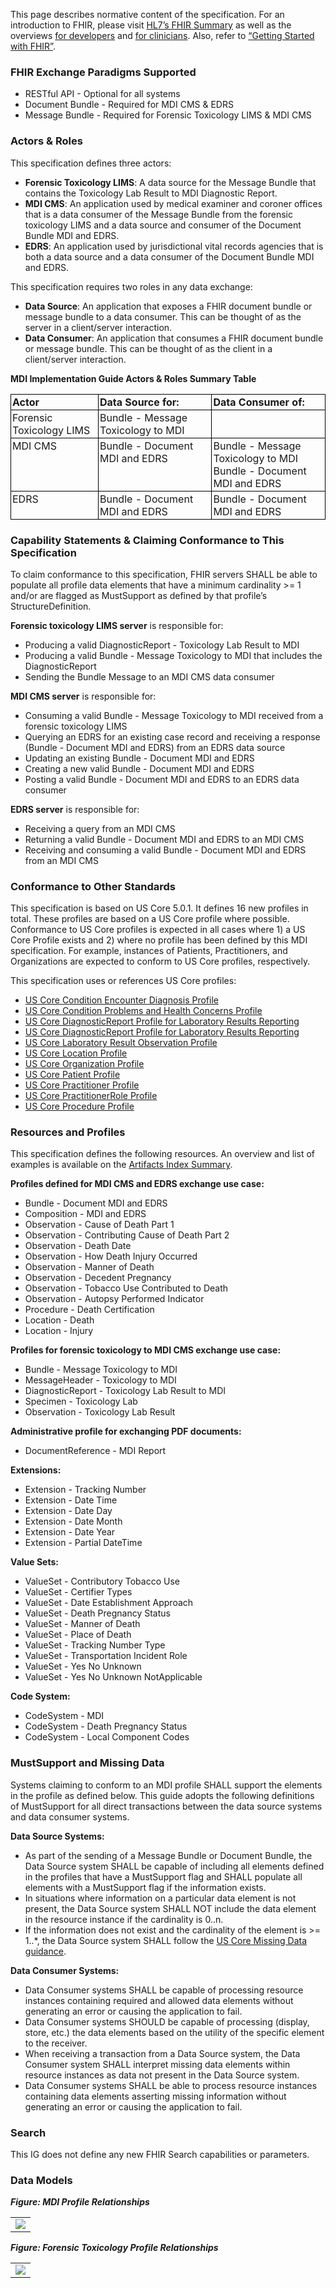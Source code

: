 This page describes normative content of the specification. For an introduction to FHIR, please visit [HL7’s FHIR Summary](https://www.hl7.org/fhir/summary.html) as well as the overviews [for developers](https://www.hl7.org/fhir/overview-dev.html) and [for clinicians](https://www.hl7.org/fhir/overview-clinical.html). Also, refer to [“Getting Started with FHIR”](https://www.hl7.org/fhir/modules.html).

### FHIR Exchange Paradigms Supported
* RESTful API - Optional for all systems
* Document Bundle - Required for MDI CMS & EDRS
* Message Bundle - Required for Forensic Toxicology LIMS & MDI CMS

### Actors & Roles
This specification defines three actors:
* **Forensic Toxicology LIMS**: A data source for the Message Bundle that contains the Toxicology Lab Result to MDI Diagnostic Report.
* **MDI CMS**: An application used by medical examiner and coroner offices that is a data consumer of the Message Bundle from the forensic toxicology LIMS and a data source and consumer of the Document Bundle MDI and EDRS.
* **EDRS**: An application used by jurisdictional vital records agencies that is both a data source and a data consumer of the Document Bundle MDI and EDRS.

This specification requires two roles in any data exchange:
* **Data Source**: An application that exposes a FHIR document bundle or message bundle to a data consumer. This can be thought of as the server in a client/server interaction.
* **Data Consumer**: An application that consumes a FHIR document bundle or message bundle. This can be thought of as the client in a client/server interaction.

**MDI Implementation Guide Actors & Roles Summary Table**
<style type="text/css">
.tg  {border-collapse:collapse;border-spacing:0;}
.tg td{border-color:black;border-style:solid;border-width:1px; overflow:hidden;padding:2px 2px;word-break:normal;}
.tg th{border-color:black;border-style:solid;border-width:1px; font-weight:normal;overflow:hidden;padding:2px 2px;word-break:normal;}
.tg .tg-0lax{text-align:left;vertical-align:top}
</style>
<table class="tg">
<thead>
  <tr>
    <th class="tg-0lax"><b>Actor</b></th>
    <th class="tg-0lax"><b>Data Source for:</b></th>
    <th class="tg-0lax"><b>Data Consumer of:</b></th>
  </tr>
</thead>
<tbody>
  <tr>
    <td class="tg-0lax">Forensic Toxicology LIMS</td>
    <td class="tg-0lax">Bundle - Message Toxicology to MDI </td>
    <td class="tg-0lax">&nbsp;</td>
  </tr>
  <tr>
    <td class="tg-0lax">MDI CMS</td>
    <td class="tg-0lax">Bundle - Document MDI and EDRS </td>
    <td class="tg-0lax">Bundle - Message Toxicology to MDI <br>Bundle - Document MDI and EDRS </td>
  </tr>
  <tr>
    <td class="tg-0lax">EDRS</td>
    <td class="tg-0lax">Bundle - Document MDI and EDRS </td>
    <td class="tg-0lax">Bundle - Document MDI and EDRS </td>
  </tr>
</tbody>
</table>

### Capability Statements & Claiming Conformance to This Specification
To claim conformance to this specification, FHIR servers SHALL be able to populate all profile data elements that have a minimum cardinality >= 1 and/or are flagged as MustSupport as defined by that profile’s StructureDefinition.

**Forensic toxicology LIMS server** is responsible for:
* Producing a valid DiagnosticReport - Toxicology Lab Result to MDI
* Producing a valid Bundle - Message Toxicology to MDI that includes the DiagnosticReport
* Sending the Bundle Message to an MDI CMS data consumer

**MDI CMS server** is responsible for:
* Consuming a valid Bundle - Message Toxicology to MDI received from a forensic toxicology LIMS
* Querying an EDRS for an existing case record and receiving a response (Bundle - Document MDI and EDRS) from an EDRS data source
* Updating an existing Bundle - Document MDI and EDRS
* Creating a new valid Bundle - Document MDI and EDRS
* Posting a valid Bundle - Document MDI and EDRS to an EDRS data consumer

**EDRS server** is responsible for:
* Receiving a query from an MDI CMS
* Returning a valid Bundle - Document MDI and EDRS to an MDI CMS
* Receiving and consuming a valid Bundle - Document MDI and EDRS from an MDI CMS


### Conformance to Other Standards
This specification is based on US Core 5.0.1. It defines 16 new profiles in total. These profiles are based on a US Core profile where possible. Conformance to US Core profiles is expected in all cases where 1) a US Core Profile exists and 2) where no profile has been defined by this MDI specification. For example, instances of Patients, Practitioners, and Organizations are expected to conform to US Core profiles, respectively.

This specification uses or references US Core profiles:
* [US Core Condition Encounter Diagnosis Profile](http://hl7.org/fhir/us/core/StructureDefinition-us-core-condition-encounter-diagnosis.html)
* [US Core Condition Problems and Health Concerns Profile](http://hl7.org/fhir/us/core/StructureDefinition-us-core-condition-problems-health-concerns.html)
* [US Core DiagnosticReport Profile for Laboratory Results Reporting](http://hl7.org/fhir/us/core/StructureDefinition/us-core-diagnosticreport-lab)
* [US Core DiagnosticReport Profile for Laboratory Results Reporting](http://hl7.org/fhir/us/core/StructureDefinition-us-core-diagnosticreport-lab.html)
* [US Core Laboratory Result Observation Profile](http://hl7.org/fhir/us/core/StructureDefinition/us-core-observation-lab)
* [US Core Location Profile](http://hl7.org/fhir/us/core/StructureDefinition/us-core-location)
* [US Core Organization Profile](http://hl7.org/fhir/us/core/StructureDefinition/us-core-organization)
* [US Core Patient Profile](http://hl7.org/fhir/us/core/StructureDefinition/us-core-patient)
* [US Core Practitioner Profile](http://hl7.org/fhir/us/core/StructureDefinition/us-core-practitioner)
* [US Core PractitionerRole Profile](http://hl7.org/fhir/us/core/StructureDefinition/us-core-practitionerrole)
* [US Core Procedure Profile](http://hl7.org/fhir/us/core/StructureDefinition/us-core-procedure)

### Resources and Profiles
This specification defines the following resources. An overview and list of examples is available on the [Artifacts Index Summary](artifacts.html).

**Profiles defined for MDI CMS and EDRS exchange use case:**
* Bundle - Document MDI and EDRS 
* Composition - MDI and EDRS 
* Observation - Cause of Death Part 1 
* Observation - Contributing Cause of Death Part 2 
* Observation - Death Date 
* Observation - How Death Injury Occurred 
* Observation - Manner of Death 
* Observation - Decedent Pregnancy 
* Observation - Tobacco Use Contributed to Death 
* Observation - Autopsy Performed Indicator 
* Procedure - Death Certification 
* Location - Death 
* Location - Injury 


**Profiles for forensic toxicology to MDI CMS exchange use case:**
* Bundle - Message Toxicology to MDI
* MessageHeader - Toxicology to MDI
* DiagnosticReport - Toxicology Lab Result to MDI
* Specimen - Toxicology Lab
* Observation - Toxicology Lab Result


**Administrative profile for exchanging PDF documents:**
* DocumentReference - MDI Report

**Extensions:**
* Extension - Tracking Number 
* Extension - Date Time 
* Extension - Date Day 
* Extension - Date Month 
* Extension - Date Year 
* Extension - Partial DateTime 


**Value Sets:** 	
* ValueSet - Contributory Tobacco Use 
* ValueSet - Certifier Types 
* ValueSet - Date Establishment Approach 
* ValueSet - Death Pregnancy Status 
* ValueSet - Manner of Death 
* ValueSet - Place of Death
* ValueSet - Tracking Number Type 
* ValueSet - Transportation Incident Role 
* ValueSet - Yes No Unknown 
* ValueSet - Yes No Unknown NotApplicable 

**Code System:**
* CodeSystem - MDI 
* CodeSystem - Death Pregnancy Status 
* CodeSystem - Local Component Codes 


### MustSupport and Missing Data
Systems claiming to conform to an MDI profile SHALL support the elements in the profile as defined below. This guide adopts the following definitions of MustSupport for all direct transactions between the data source systems and data consumer systems.

**Data Source Systems:**
* As part of the sending of a Message Bundle or Document Bundle, the Data Source system SHALL be capable of including all elements defined in the profiles that have a MustSupport flag and SHALL populate all elements with a MustSupport flag if the information exists.
* In situations where information on a particular data element is not present, the Data Source system SHALL NOT include the data element in the resource instance if the cardinality is 0..n.
* If the information does not exist and the cardinality of the element is >= 1..*, the Data Source system SHALL follow the [US Core Missing Data guidance](https://www.hl7.org/fhir/us/core/general-guidance.html#missing-data).

**Data Consumer Systems:**
* Data Consumer systems SHALL be capable of processing resource instances containing required and allowed data elements without generating an error or causing the application to fail.
* Data Consumer systems SHOULD be capable of processing (display, store, etc.) the data elements based on the utility of the specific element to the receiver.
* When receiving a transaction from a Data Source system, the Data Consumer system SHALL interpret missing data elements within resource instances as data not present in the Data Source system.
* Data Consumer systems SHALL be able to process resource instances containing data elements asserting missing information without generating an error or causing the application to fail.

### Search
This IG does not define any new FHIR Search capabilities or parameters.

### Data Models
***Figure: MDI Profile Relationships***
<table><tr><td><img src="MDI-Comp-structure-500.png" /></td></tr></table>

***Figure: Forensic Toxicology Profile Relationships***
<table><tr><td><img src="Tox-Msg-structure-500.png" /></td></tr></table>